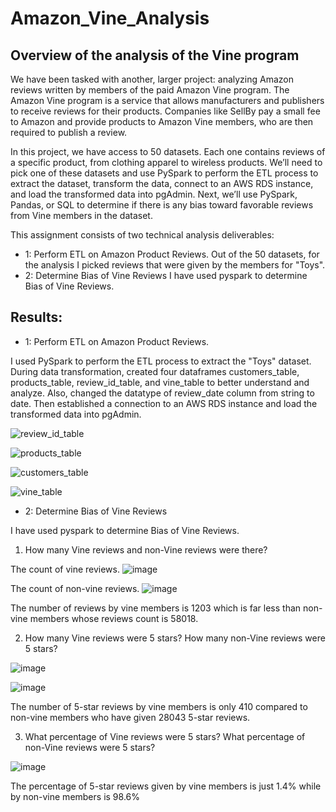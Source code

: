 # Amazon_Vine_Analysis

## Overview of the analysis of the Vine program
We have been tasked with another, larger project: analyzing Amazon reviews written by members of the paid Amazon Vine program. The Amazon Vine program is a service that allows manufacturers and publishers to receive reviews for their products. Companies like SellBy pay a small fee to Amazon and provide products to Amazon Vine members, who are then required to publish a review.

In this project, we have access to 50 datasets. Each one contains reviews of a specific product, from clothing apparel to wireless products. We’ll need to pick one of these datasets and use PySpark to perform the ETL process to extract the dataset, transform the data, connect to an AWS RDS instance, and load the transformed data into pgAdmin. Next, we’ll use PySpark, Pandas, or SQL to determine if there is any bias toward favorable reviews from Vine members in the dataset.

This assignment consists of two technical analysis deliverables:
* 1: Perform ETL on Amazon Product Reviews.
Out of the 50 datasets, for the analysis I picked reviews that were given by the members for "Toys".
* 2: Determine Bias of Vine Reviews
I have used pyspark to determine Bias of Vine Reviews.

## Results:
* 1: Perform ETL on Amazon Product Reviews. 
 
I used PySpark to perform the ETL process to extract the "Toys" dataset. During data transformation, created four dataframes customers_table, products_table, review_id_table, and vine_table to better understand and analyze. Also, changed the datatype of review_date column from string to date.
Then established a connection to an AWS RDS instance and load the transformed data into pgAdmin.

![review_id_table](https://user-images.githubusercontent.com/111020934/204787026-89de83d0-5399-4e1e-aa5e-7c919ae4399c.PNG)


![products_table](https://user-images.githubusercontent.com/111020934/204787069-ca42f578-b183-42eb-8d88-50baebe50800.PNG)


![customers_table](https://user-images.githubusercontent.com/111020934/204787089-8b7adda2-4d25-4ad9-9580-4440114a3126.PNG)


![vine_table](https://user-images.githubusercontent.com/111020934/204787109-89e978d2-4d80-4448-9031-71191857e0e1.PNG)

* 2: Determine Bias of Vine Reviews

I have used pyspark to determine Bias of Vine Reviews.

1. How many Vine reviews and non-Vine reviews were there?

The count of vine reviews.
![image](https://user-images.githubusercontent.com/111020934/204788497-51ecb316-cd7e-4f88-b5d4-de66392e54bc.png)


The count of non-vine reviews.
![image](https://user-images.githubusercontent.com/111020934/204788785-09d3f2fd-e126-40a0-be02-dc593005748c.png)

The number of reviews by vine members is 1203 which is far less than non-vine members whose reviews count is 58018.


2. How many Vine reviews were 5 stars? How many non-Vine reviews were 5 stars?

![image](https://user-images.githubusercontent.com/111020934/204788987-07702a0f-3353-4d6d-909e-65a25592a8dc.png)


![image](https://user-images.githubusercontent.com/111020934/204789115-9301a14e-95e3-4f69-b26d-0d7b3cc81aa4.png)

The number of 5-star reviews by vine members is only 410 compared to non-vine members who have given 28043 5-star reviews.


3. What percentage of Vine reviews were 5 stars? What percentage of non-Vine reviews were 5 stars?

![image](https://user-images.githubusercontent.com/111020934/204790251-3b287a55-f238-45bd-981f-7cee1b29f4f2.png)

The percentage of 5-star reviews given by vine members is just 1.4% while by non-vine members is 98.6%
